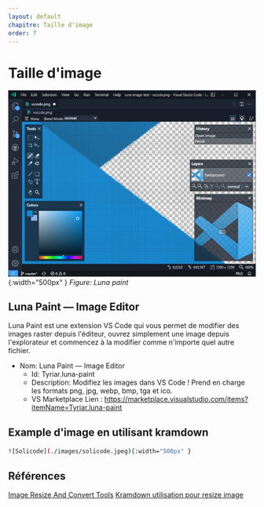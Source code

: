 ```yaml
---
layout: default
chapitre: Taille d'image
order: 7
---
```


# Taille d'image 

![Luna Paint](./images/demo.png){:width="500px" }
*Figure: Luna paint*

<!-- new slide -->

## Luna Paint — Image Editor

<!-- note -->

Luna Paint est une extension VS Code qui vous permet de modifier des images raster depuis l'éditeur, ouvrez simplement une image depuis l'explorateur et commencez à la modifier comme n'importe quel autre fichier.


- Nom: Luna Paint — Image Editor
  - Id: Tyriar.luna-paint
  - Description: Modifiez les images dans VS Code ! Prend en charge les formats png, jpg, webp, bmp, tga et ico.
  - VS Marketplace Lien : https://marketplace.visualstudio.com/items?itemName=Tyriar.luna-paint

<!-- new slide -->

## Example d'image en utilisant kramdown



```bash
![Solicode](./images/solicode.jpeg){:width="500px" }
```



<!-- new slide -->

## Références

[Image Resize And Convert Tools](https://marketplace.visualstudio.com/items?itemName=GuusBeltman.ImageTools)
[Kramdown utilisation pour resize image](https://copyprogramming.com/howto/changing-image-size-in-markdown-on-gitlab#google_vignette)

<!-- new slide -->